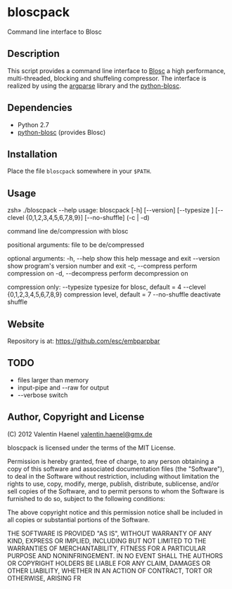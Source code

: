 # bloscpack

Command line interface to Blosc

## Description

This script provides a command line interface to
[Blosc](http://blosc.pytables.org/trac) a high performance, multi-threaded,
blocking and shuffeling compressor. The interface is realized by using the
[argparse](http://docs.python.org/dev/library/argparse.html) library
and the [python-blosc](https://github.com/FrancescAlted/python-blosc).

## Dependencies

* Python 2.7
* [python-blosc](https://github.com/FrancescAlted/python-blosc) (provides Blosc)

## Installation

Place the file ``bloscpack`` somewhere in your ``$PATH``.

## Usage

zsh» ./bloscpack --help
usage: bloscpack [-h] [--version] [--typesize <size>]
                 [--clevel {0,1,2,3,4,5,6,7,8,9}] [--no-shuffle] (-c | -d)
                 <file>

command line de/compression with blosc

positional arguments:
  <file>                file to be de/compressed

optional arguments:
  -h, --help            show this help message and exit
  --version             show program's version number and exit
  -c, --compress        perform compression on <file>
  -d, --decompress      perform decompression on <file>

compression only:
  --typesize <size>     typesize for blosc, default = 4
  --clevel {0,1,2,3,4,5,6,7,8,9}
                        compression level, default = 7
  --no-shuffle          deactivate shuffle

## Website

Repository is at: https://github.com/esc/embparpbar

## TODO

* files larger than memory
* input-pipe and --raw for output
* --verbose switch

## Author, Copyright and License

(C) 2012 Valentin Haenel <valentin.haenel@gmx.de>

bloscpack is licensed under the terms of the MIT License.

Permission is hereby granted, free of charge, to any person obtaining a copy of
this software and associated documentation files (the "Software"), to deal in
the Software without restriction, including without limitation the rights to
use, copy, modify, merge, publish, distribute, sublicense, and/or sell copies
of the Software, and to permit persons to whom the Software is furnished to do
so, subject to the following conditions:

The above copyright notice and this permission notice shall be included in all
copies or substantial portions of the Software.

THE SOFTWARE IS PROVIDED "AS IS", WITHOUT WARRANTY OF ANY KIND, EXPRESS OR
IMPLIED, INCLUDING BUT NOT LIMITED TO THE WARRANTIES OF MERCHANTABILITY,
FITNESS FOR A PARTICULAR PURPOSE AND NONINFRINGEMENT. IN NO EVENT SHALL THE
AUTHORS OR COPYRIGHT HOLDERS BE LIABLE FOR ANY CLAIM, DAMAGES OR OTHER
LIABILITY, WHETHER IN AN ACTION OF CONTRACT, TORT OR OTHERWISE, ARISING FR
